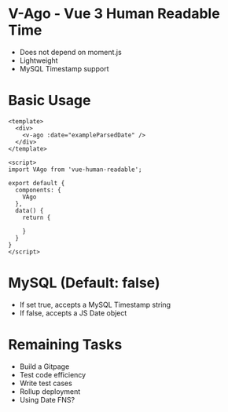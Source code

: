 # V-Ago - Vue 3 Human Readable Time

- Does not depend on moment.js
- Lightweight
- MySQL Timestamp support

# Basic Usage

```
<template>
  <div>
    <v-ago :date="exampleParsedDate" />
  </div>
</template>

<script>
import VAgo from 'vue-human-readable';

export default {
  components: {
    VAgo
  },
  data() {
    return {
      
    }
  }
}
</script>
```

# MySQL (Default: false)

- If set true, accepts a MySQL Timestamp string
- If false, accepts a JS Date object

# Remaining Tasks

- Build a Gitpage
- Test code efficiency
- Write test cases
- Rollup deployment
- Using Date FNS?